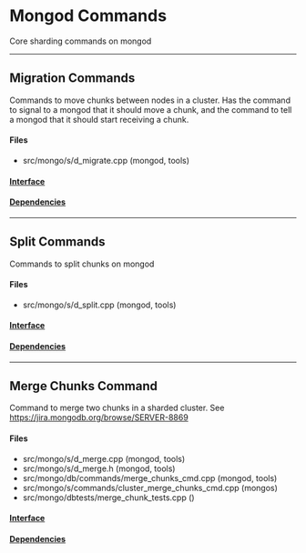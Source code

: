 # Mongod Commands
Core sharding commands on mongod


-------------

## Migration Commands
Commands to move chunks between nodes in a cluster.  Has the command to signal to a mongod that it should move a chunk, and the command to tell a mongod that it should start receiving a chunk.

#### Files
- src/mongo/s/d\_migrate.cpp   (mongod, tools)

#### [Interface](interface/0)

#### [Dependencies](dependencies/0)

-------------

## Split Commands
Commands to split chunks on mongod

#### Files
- src/mongo/s/d\_split.cpp   (mongod, tools)

#### [Interface](interface/1)

#### [Dependencies](dependencies/1)

-------------

## Merge Chunks Command
Command to merge two chunks in a sharded cluster.  See https://jira.mongodb.org/browse/SERVER-8869

#### Files
- src/mongo/s/d\_merge.cpp   (mongod, tools)
- src/mongo/s/d\_merge.h   (mongod, tools)
- src/mongo/db/commands/merge\_chunks\_cmd.cpp   (mongod, tools)
- src/mongo/s/commands/cluster\_merge\_chunks\_cmd.cpp   (mongos)
- src/mongo/dbtests/merge\_chunk\_tests.cpp   ()

#### [Interface](interface/2)

#### [Dependencies](dependencies/2)

